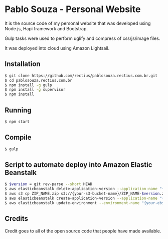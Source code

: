 Pablo Souza - Personal Website
==============================

It is the source code of my personal website that was developed using Node.js, Hapi framework and Bootstrap.

Gulp tasks were used to perform uglify and compress of css/js/image files.

It was deployed into cloud using Amazon Lightsail.

## Installation

```bash
$ git clone https://github.com/rectius/pablosouza.rectius.com.br.git
$ cd pablosouza.rectius.com.br
$ npm install -g gulp
$ npm install -g supervisor
$ npm install
```

## Running

```bash
$ npm start
```

## Compile

```bash
$ gulp
```

## Script to automate deploy into Amazon Elastic Beanstalk

```bash
$ $version = git rev-parse --short HEAD
$ aws elasticbeanstalk delete-application-version --application-name "{your-ebs-app-name}" --version-label $version --delete-source-bundle
$ aws s3 cp ZIP_NAME.zip s3://{your-s3-bucket-name}/ZIP_NAME-$version.zip
$ aws elasticbeanstalk create-application-version --application-name "{your-ebs-app-name}" --version-label $version --source-bundle S3Bucket="{your-s3-bucket-name}",S3Key="ZIP_NAME-$version.zip"
$ aws elasticbeanstalk update-environment --environment-name "{your-ebs-env-name}" --version-label $version
```

## Credits
Credit goes to all of the open source code that people have made available.
